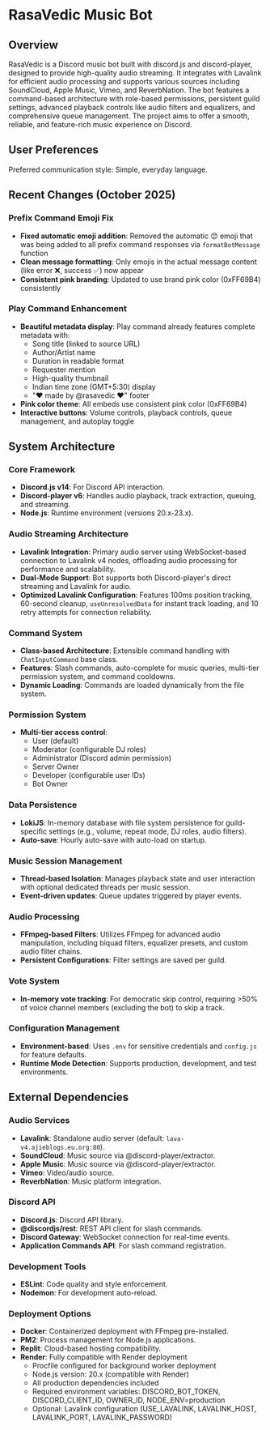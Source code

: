 # RasaVedic Music Bot

## Overview
RasaVedic is a Discord music bot built with discord.js and discord-player, designed to provide high-quality audio streaming. It integrates with Lavalink for efficient audio processing and supports various sources including SoundCloud, Apple Music, Vimeo, and ReverbNation. The bot features a command-based architecture with role-based permissions, persistent guild settings, advanced playback controls like audio filters and equalizers, and comprehensive queue management. The project aims to offer a smooth, reliable, and feature-rich music experience on Discord.

## User Preferences
Preferred communication style: Simple, everyday language.

## Recent Changes (October 2025)

### Prefix Command Emoji Fix
- **Fixed automatic emoji addition**: Removed the automatic 😊 emoji that was being added to all prefix command responses via `formatBotMessage` function
- **Clean message formatting**: Only emojis in the actual message content (like error ❌, success ✅) now appear
- **Consistent pink branding**: Updated to use brand pink color (0xFF69B4) consistently

### Play Command Enhancement
- **Beautiful metadata display**: Play command already features complete metadata with:
  - Song title (linked to source URL)
  - Author/Artist name
  - Duration in readable format
  - Requester mention
  - High-quality thumbnail
  - Indian time zone (GMT+5:30) display
  - "❤️ made by @rasavedic ❤️" footer
- **Pink color theme**: All embeds use consistent pink color (0xFF69B4)
- **Interactive buttons**: Volume controls, playback controls, queue management, and autoplay toggle

## System Architecture

### Core Framework
- **Discord.js v14**: For Discord API interaction.
- **Discord-player v6**: Handles audio playback, track extraction, queuing, and streaming.
- **Node.js**: Runtime environment (versions 20.x-23.x).

### Audio Streaming Architecture
- **Lavalink Integration**: Primary audio server using WebSocket-based connection to Lavalink v4 nodes, offloading audio processing for performance and scalability.
- **Dual-Mode Support**: Bot supports both Discord-player's direct streaming and Lavalink for audio.
- **Optimized Lavalink Configuration**: Features 100ms position tracking, 60-second cleanup, `useUnresolvedData` for instant track loading, and 10 retry attempts for connection reliability.

### Command System
- **Class-based Architecture**: Extensible command handling with `ChatInputCommand` base class.
- **Features**: Slash commands, auto-complete for music queries, multi-tier permission system, and command cooldowns.
- **Dynamic Loading**: Commands are loaded dynamically from the file system.

### Permission System
- **Multi-tier access control**:
    - User (default)
    - Moderator (configurable DJ roles)
    - Administrator (Discord admin permission)
    - Server Owner
    - Developer (configurable user IDs)
    - Bot Owner

### Data Persistence
- **LokiJS**: In-memory database with file system persistence for guild-specific settings (e.g., volume, repeat mode, DJ roles, audio filters).
- **Auto-save**: Hourly auto-save with auto-load on startup.

### Music Session Management
- **Thread-based Isolation**: Manages playback state and user interaction with optional dedicated threads per music session.
- **Event-driven updates**: Queue updates triggered by player events.

### Audio Processing
- **FFmpeg-based Filters**: Utilizes FFmpeg for advanced audio manipulation, including biquad filters, equalizer presets, and custom audio filter chains.
- **Persistent Configurations**: Filter settings are saved per guild.

### Vote System
- **In-memory vote tracking**: For democratic skip control, requiring >50% of voice channel members (excluding the bot) to skip a track.

### Configuration Management
- **Environment-based**: Uses `.env` for sensitive credentials and `config.js` for feature defaults.
- **Runtime Mode Detection**: Supports production, development, and test environments.

## External Dependencies

### Audio Services
- **Lavalink**: Standalone audio server (default: `lava-v4.ajieblogs.eu.org:80`).
- **SoundCloud**: Music source via @discord-player/extractor.
- **Apple Music**: Music source via @discord-player/extractor.
- **Vimeo**: Video/audio source.
- **ReverbNation**: Music platform integration.

### Discord API
- **Discord.js**: Discord API library.
- **@discordjs/rest**: REST API client for slash commands.
- **Discord Gateway**: WebSocket connection for real-time events.
- **Application Commands API**: For slash command registration.

### Development Tools
- **ESLint**: Code quality and style enforcement.
- **Nodemon**: For development auto-reload.

### Deployment Options
- **Docker**: Containerized deployment with FFmpeg pre-installed.
- **PM2**: Process management for Node.js applications.
- **Replit**: Cloud-based hosting compatibility.
- **Render**: Fully compatible with Render deployment
  - Procfile configured for background worker deployment
  - Node.js version: 20.x (compatible with Render)
  - All production dependencies included
  - Required environment variables: DISCORD_BOT_TOKEN, DISCORD_CLIENT_ID, OWNER_ID, NODE_ENV=production
  - Optional: Lavalink configuration (USE_LAVALINK, LAVALINK_HOST, LAVALINK_PORT, LAVALINK_PASSWORD)
